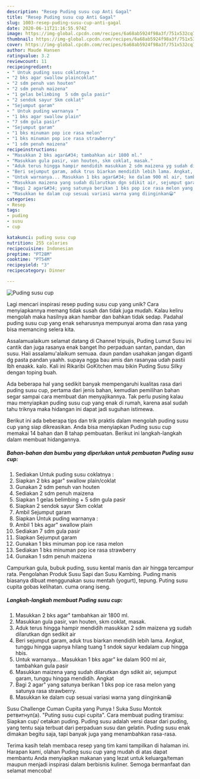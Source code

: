 ```yaml
---
description: "Resep Puding susu cup Anti Gagal"
title: "Resep Puding susu cup Anti Gagal"
slug: 1003-resep-puding-susu-cup-anti-gagal
date: 2020-06-11T21:16:55.974Z
image: https://img-global.cpcdn.com/recipes/6a68ab5924f98a3f/751x532cq70/puding-susu-cup-foto-resep-utama.jpg
thumbnail: https://img-global.cpcdn.com/recipes/6a68ab5924f98a3f/751x532cq70/puding-susu-cup-foto-resep-utama.jpg
cover: https://img-global.cpcdn.com/recipes/6a68ab5924f98a3f/751x532cq70/puding-susu-cup-foto-resep-utama.jpg
author: Maude Hansen
ratingvalue: 3.2
reviewcount: 11
recipeingredient:
- " Untuk puding susu coklatnya "
- "2 bks agar swallow plaincoklat"
- "2 sdm penuh van houten"
- "2 sdm penuh maizena"
- "1 gelas belimbing  5 sdm gula pasir"
- "2 sendok sayur Skm coklat"
- "Sejumput garam"
- " Untuk puding warnanya "
- "1 bks agar swallow plain"
- "7 sdm gula pasir"
- "Sejumput garam"
- "1 bks minuman pop ice rasa melon"
- "1 bks minuman pop ice rasa strawberry"
- "1 sdm penuh maizena"
recipeinstructions:
- "Masukkan 2 bks agar&#34; tambahkan air 1800 ml."
- "Masukkan gula pasir, van houten, skm coklat, masak."
- "Aduk terus hingga hampir mendidih masukkan 2 sdm maizena yg sudah dilarutkan dgn sedikit air"
- "Beri sejumput garam, aduk trus biarkan mendidih lebih lama. Angkat, tunggu hingga uapnya hilang tuang 1 sndok sayur kedalam cup hingga hbis."
- "Untuk warnanya... Masukkan 1 bks agar&#34; ke dalam 900 ml air, tambahkan gula pasir"
- "Masukkan maizena yang sudah dilarutkan dgn sdikit air, sejumput garam, tunggu hingga mendidih. Angkat"
- "Bagi 2 agar&#34; yang satunya berikan 1 bks pop ice rasa melon yang satunya rasa strawberry."
- "Masukkan ke dalam cup sesuai variasi warna yang diinginkan😀"
categories:
- Resep
tags:
- puding
- susu
- cup

katakunci: puding susu cup 
nutrition: 255 calories
recipecuisine: Indonesian
preptime: "PT28M"
cooktime: "PT54M"
recipeyield: "3"
recipecategory: Dinner

---
```



![Puding susu cup](https://img-global.cpcdn.com/recipes/6a68ab5924f98a3f/751x532cq70/puding-susu-cup-foto-resep-utama.jpg)

Lagi mencari inspirasi resep puding susu cup yang unik? Cara menyiapkannya memang tidak susah dan tidak juga mudah. Kalau keliru mengolah maka hasilnya akan hambar dan bahkan tidak sedap. Padahal puding susu cup yang enak seharusnya mempunyai aroma dan rasa yang bisa memancing selera kita.

Assalamualaikum selamat datang di Channel tripujis, Puding Lumut Susu ini cantik dan juga rasanya enak banget lho perpaduan santan, pandan, dan susu. Haii assalamu&#39;alaikum semuaa. daun pandan usahakan jangan diganti dg pasta pandan yaahh. supaya ngga bau amis dan rasanyaa udah pastii lbh enaakk. kalo. Kali ini Rikaribi GoKitchen mau bikin Puding Susu Silky dengan toping buah.

Ada beberapa hal yang sedikit banyak mempengaruhi kualitas rasa dari puding susu cup, pertama dari jenis bahan, kemudian pemilihan bahan segar sampai cara membuat dan menyajikannya. Tak perlu pusing kalau mau menyiapkan puding susu cup yang enak di rumah, karena asal sudah tahu triknya maka hidangan ini dapat jadi suguhan istimewa.


Berikut ini ada beberapa tips dan trik praktis dalam mengolah puding susu cup yang siap dikreasikan. Anda bisa menyiapkan Puding susu cup memakai 14 bahan dan 8 tahap pembuatan. Berikut ini langkah-langkah dalam membuat hidangannya.

<!--inarticleads1-->

##### Bahan-bahan dan bumbu yang diperlukan untuk pembuatan Puding susu cup:

1. Sediakan  Untuk puding susu coklatnya :
1. Siapkan 2 bks agar&#34; swallow plain/coklat
1. Gunakan 2 sdm penuh van houten
1. Sediakan 2 sdm penuh maizena
1. Siapkan 1 gelas belimbing + 5 sdm gula pasir
1. Siapkan 2 sendok sayur Skm coklat
1. Ambil Sejumput garam
1. Siapkan  Untuk puding warnanya :
1. Ambil 1 bks agar&#34; swallow plain
1. Sediakan 7 sdm gula pasir
1. Siapkan Sejumput garam
1. Gunakan 1 bks minuman pop ice rasa melon
1. Sediakan 1 bks minuman pop ice rasa strawberry
1. Gunakan 1 sdm penuh maizena


Campurkan gula, bubuk puding, susu kental manis dan air hingga tercampur rata. Pengolahan Produk Susu Sapi dan Susu Kambing. Puding manis biasanya dibuat menggunakan susu mentah (yogurt), tepung. Puting susu cupita gobas kelihatan. cuma orang iseng. 

<!--inarticleads2-->

##### Langkah-langkah membuat Puding susu cup:

1. Masukkan 2 bks agar&#34; tambahkan air 1800 ml.
1. Masukkan gula pasir, van houten, skm coklat, masak.
1. Aduk terus hingga hampir mendidih masukkan 2 sdm maizena yg sudah dilarutkan dgn sedikit air
1. Beri sejumput garam, aduk trus biarkan mendidih lebih lama. Angkat, tunggu hingga uapnya hilang tuang 1 sndok sayur kedalam cup hingga hbis.
1. Untuk warnanya... Masukkan 1 bks agar&#34; ke dalam 900 ml air, tambahkan gula pasir
1. Masukkan maizena yang sudah dilarutkan dgn sdikit air, sejumput garam, tunggu hingga mendidih. Angkat
1. Bagi 2 agar&#34; yang satunya berikan 1 bks pop ice rasa melon yang satunya rasa strawberry.
1. Masukkan ke dalam cup sesuai variasi warna yang diinginkan😀


Susu Challenge Cuman Cupita yang Punya ! Suka Susu Montok ретвитнул(а). &#34;Puting susu cupi cupita&#34;. Cara membuat puding tiramisu: Siapkan cup/ cetakan puding. Puding susu adalah versi dasar dari puding, yang tentu saja terbuat dari perpaduan susu dan gelatin. Puding susu enak dimakan begitu saja, tapi banyak juga yang menambahkan rasa-rasa. 

Terima kasih telah membaca resep yang tim kami tampilkan di halaman ini. Harapan kami, olahan Puding susu cup yang mudah di atas dapat membantu Anda menyiapkan makanan yang lezat untuk keluarga/teman maupun menjadi inspirasi dalam berbisnis kuliner. Semoga bermanfaat dan selamat mencoba!
